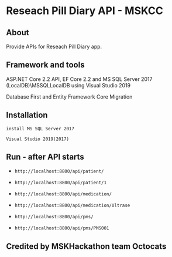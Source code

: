 # Reseach Pill Diary API - MSKCC

## About
Provide APIs for Reseach Pill Diary app.

## Framework and tools
ASP.NET Core 2.2 API, EF Core 2.2 and MS SQL Server 2017 (LocalDB)\MSSQLLocalDB using Visual Studio 2019 

Database First and Entity Framework Core Migration

## Installation
`install MS SQL Server 2017` 

`Visual Studio 2019(2017)` 

## Run - after API starts
- `http://localhost:8800/api/patient/`

- `http://localhost:8800/api/patient/1`

- `http://localhost:8800/api/medication/`

- `http://localhost:8800/api/medication/Ultrase`

- `http://localhost:8800/api/pms/`

- `http://localhost:8800/api/pms/PMS001`


## Credited by MSKHackathon team Octocats
